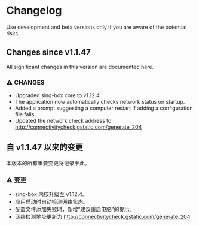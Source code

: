 # Changelog
Use development and beta versions only if you are aware of the potential risks.

## Changes since v1.1.47
All significant changes in this version are documented here.

### ⚠ CHANGES
- Upgraded sing-box core to v1.12.4.
- The application now automatically checks network status on startup.
- Added a prompt suggesting a computer restart if adding a configuration file fails.
- Updated the network check address to http://connectivitycheck.gstatic.com/generate_204


## 自 v1.1.47 以来的变更
本版本的所有重要变更将记录于此。

### ⚠ 变更
- sing-box 内核升级至 v1.12.4。
- 应用启动时自动检测网络状态。
- 配置文件添加失败时，新增“建议重启电脑”的提示。
- 网络检测地址更新为 http://connectivitycheck.gstatic.com/generate_204